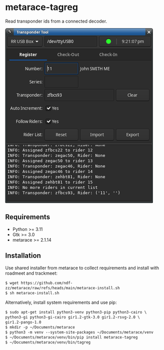 # metarace-tagreg

Read transponder ids from a connected decoder.

![tagreg screenshot](screenshot.png "tagreg")

## Requirements

   - Python >= 3.11
   - Gtk >= 3.0
   - metarace >= 2.1.14


## Installation

Use shared installer from metarace to collect requirements
and install with roadmeet and trackmeet:

	$ wget https://github.com/ndf-zz/metarace/raw/refs/heads/main/metarace-install.sh
	$ sh metarace-install.sh

Alternatively, install system requirements and use pip:

	$ sudo apt-get install python3-venv python3-pip python3-cairo \
	python3-gi python3-gi-cairo gir1.2-gtk-3.0 gir1.2-rsvg-2.0 \
	gir1.2-pango-1.0
	$ mkdir -p ~/Documents/metarace
	$ python3 -m venv --system-site-packages ~/Documents/metarace/venv
	$ ~/Documents/metarace/venv/bin/pip install metarace-tagreg
	$ ~/Documents/metarace/venv/bin/tagreg
